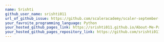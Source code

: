 ```yaml
---
name: Srishti
github_user_name: srishti011
url_of_github_issue: https://github.com/scaleracademy/scaler-september-open-source-challenge/issues/92
your_favroite_programming_language: Python
your_hosted_github_pages_link: https://srishti011.github.io/About-Me-Page/
your_hosted_github_pages_repository_link: https://github.com/srishti011/About-Me-Page
---
```

